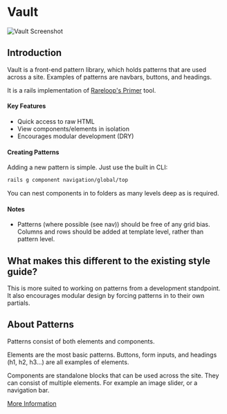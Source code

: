 # Vault

![Vault Screenshot](https://raw.githubusercontent.com/pusher/vault/master/public/screenshot.png?token=ADk3f4aZrljr_KnWSzzWeYSVSypn75BTks5WbfrGwA%3D%3D)

## Introduction
Vault is a front-end pattern library, which holds patterns that are used across a site. Examples of patterns are navbars, buttons, and headings.

It is a rails implementation of [Rareloop's Primer](https://github.com/Rareloop/primer) tool.

#### Key Features
- Quick access to raw HTML
- View components/elements in isolation
- Encourages modular development (DRY)

#### Creating Patterns
Adding a new pattern is simple. Just use the built in CLI:

```bash
rails g component navigation/global/top
```

You can nest components in to folders as many levels deep as is required.

#### Notes
- Patterns (where possible (see nav)) should be free of any grid bias. Columns and rows should be added at template level, rather than pattern level.

## What makes this different to the existing style guide?
This is more suited to working on patterns from a development standpoint. It also encourages modular design by forcing patterns in to their own partials.

## About Patterns
Patterns consist of both elements and components.

Elements are the most basic patterns. Buttons, form inputs, and headings (h1, h2, h3...) are all examples of elements.

Components are standalone blocks that can be used across the site. They can consist of multiple elements. For example an image slider, or a navigation bar.

[More Information](http://patternlab.io/about.html)